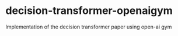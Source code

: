 # decision-transformer-openaigym
Implementation of the decision transformer paper using open-ai gym
